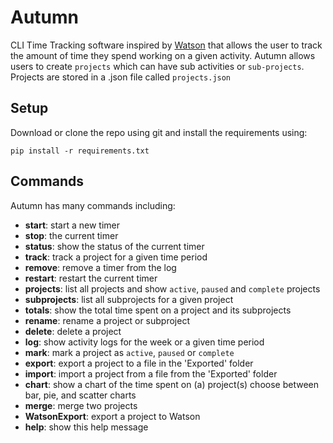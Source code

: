 # Autumn
CLI Time Tracking software inspired by [Watson](https://github.com/TailorDev/Watson) that allows the user to track the amount of time they spend working on a given activity. 
Autumn allows users to create `projects` which can have sub activities or `sub-projects`.
Projects are stored in a .json file called `projects.json`

## Setup
Download or clone the repo using git and install the requirements using:

`pip install -r requirements.txt`

## Commands
Autumn has many commands including:
- **start**: start a new timer
- **stop**: the current timer
- **status**: show the status of the current timer
- **track**: track a project for a given time period
- **remove**: remove a timer from the log
- **restart**: restart the current timer
- **projects**: list all projects and show `active`, `paused` and `complete` projects
- **subprojects**: list all subprojects for a given project
- **totals**: show the total time spent on a project and its subprojects
- **rename**: rename a project or subproject
- **delete**: delete a project
- **log**: show activity logs for the week or a given time period
- **mark**: mark a project as `active`, `paused` or `complete`
- **export**: export a project to a file in the 'Exported' folder
- **import**: import a project from a file from the 'Exported' folder
- **chart**: show a chart of the time spent on (a) project(s) choose between bar, pie, and scatter charts
- **merge**: merge two projects
- **WatsonExport**: export a project to Watson
- **help**: show this help message


[//]: # (## Usage Examples)

[//]: # ()
[//]: # (### Windows Powershell &#40;renamed `args.py` to `Autumn.py`&#41;)

[//]: # ()
[//]: # (![Autumn2]&#40;https://user-images.githubusercontent.com/63872314/172476433-4be3a8d3-c3ef-4a17-b490-2cc1e1a56abb.gif&#41;)

